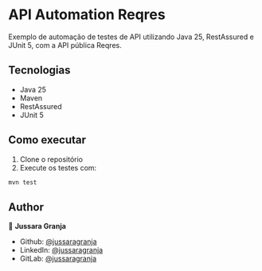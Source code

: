 # API Automation Reqres

Exemplo de automação de testes de API utilizando Java 25, RestAssured e JUnit 5, com a API pública Reqres.

## Tecnologias

- Java 25
- Maven
- RestAssured
- JUnit 5

## Como executar

1. Clone o repositório
2. Execute os testes com:

```bash
mvn test
```

## Author

👤 **Jussara Granja**

* Github: [@jussaragranja](https://github.com/jussaragranja)
* LinkedIn: [@jussaragranja](https://linkedin.com/in/jussaragranja)
* GitLab: [@jussaragranja](https://gitlab.com/jussaragranja)